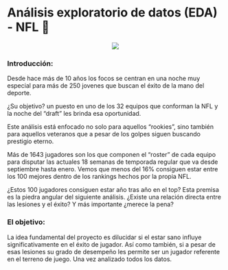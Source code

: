 # Análisis exploratorio de datos (EDA) - NFL 🏈
<div id="header" align="center">
  <img src="https://www.sportscasting.com/wp-content/uploads/2020/04/Brian-Dawkins-Eagles-2004.jpg" width=""/>
</div>

### **Introducción:**

Desde hace más de 10 años los focos se centran en una noche
muy especial para más de 250 jovenes que buscan el éxito de la mano
del deporte.

¿Su objetivo? un puesto en uno de los 32 equipos que conforman la NFL y la noche del “draft” les brinda esa oportunidad.

Este análisis está enfocado no solo para aquellos “rookies”, sino
también para aquellos veteranos que a pesar de los golpes siguen
buscando prestigio eterno.

Más de 1643 jugadores son los que componen el “roster” de
cada equipo para disputar las actuales 18 semanas de temporada
regular que va desde septiembre hasta enero. 
Vemos que menos del 16% consiguen estar entre los 100 mejores
dentro de los rankings hechos por la propia NFL.

¿Estos 100 jugadores consiguen estar año tras año en el top?
Esta premisa es la piedra angular del siguiente análisis. ¿Existe una
relación directa entre las lesiones y el éxito? Y más importante ¿merece
la pena?

### **El objetivo:**

La idea fundamental del proyecto es dilucidar si el estar sano influye significativamente en el éxito de jugador.
Así como también, si a pesar de esas lesiones su grado de desempeño les permite ser un jugador referente en el terreno de juego.
Una vez analizado todos los datos.

